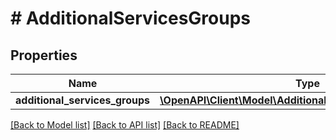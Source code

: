 # # AdditionalServicesGroups

## Properties

Name | Type | Description | Notes
------------ | ------------- | ------------- | -------------
**additional_services_groups** | [**\OpenAPI\Client\Model\AdditionalServicesGroupResponse[]**](AdditionalServicesGroupResponse.md) |  | [optional] 

[[Back to Model list]](../../README.md#documentation-for-models) [[Back to API list]](../../README.md#documentation-for-api-endpoints) [[Back to README]](../../README.md)


